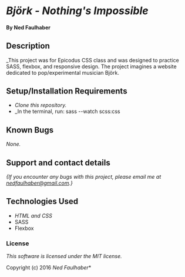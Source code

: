 # _Björk - Nothing's Impossible_

#### By Ned Faulhaber

## Description

_This project was for Epicodus CSS class and was designed to practice SASS, flexbox, and responsive design. The project imagines a website dedicated to pop/experimental musician Björk.

## Setup/Installation Requirements

* _Clone this repository._
* _In the terminal, run: sass --watch scss:css

## Known Bugs

_None._

## Support and contact details

_{If you encounter any bugs with this project, please email me at nedfaulhaber@gmail.com.}_

## Technologies Used

* _HTML and CSS_
* SASS
* Flexbox

### License

*This software is licensed under the MIT license.*

Copyright (c) 2016 *_Ned Faulhaber_**
